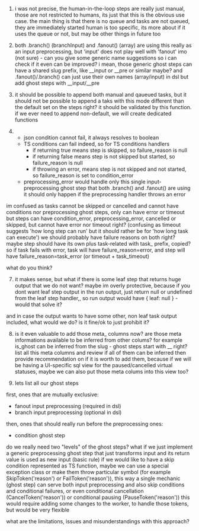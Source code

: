 1. i was not precise, the human-in-the-loop steps are really just manual, those are not restricted to humans, its just that this is the obvious use case. the main thing is that there is no queue and tasks are not queued, they are immediately started
human is too specific, its more about if it uses the queue or not, but may be other things in future too

2. both .branch() (branchInput) and .fanout() (array) are using this really as an input preprocessing,
but 'input' does not play well with 'fanout' imo (not sure) - can you give some generic name suggestions so i can check if it even can be improved?
i mean, those generic ghost steps can have a shared slug prefix, like __input or __pre or similar maybe? and .fanout()/.branch() can just use their own names (array/input) in dsl but add ghost steps with __input/__pre

3. it should be possible to append both manual and qaueued tasks, but it should not be possible to append a taks with this mode different than the default set on the steps right? it should be validated by this function. if we ever need to append non-default, we will create dedicated functions

5. - json condition cannot fail, it always resolves to boolean
   - TS conditions can fail indeed, so for TS conditions handlers
     - if returning true means step is skipped, so failure_reason is null
     - if returning false means step is not skipped but started, so failure_reason is null
     - if throwing an error, means step is not skipped and not started, so failure_reason is set to condition_error
   - preprocessing_error would handle only this single input-preprocessing ghost step that both .branch() and .fanout() are using
     it should only happen if the preprocessing handler throws an error

  im confused as tasks cannot be skipped or cancelled and cannot have conditions nor preprocessing ghost steps, only can have error or timeout
  but steps can have condition_error, preprocessing_error, cancelled or skipped, but cannot have error nor timeout right? (confusing as timeout suggests 'how long step can run' but it should rather be for 'how long task can execute')
we should probably have failure reasons on both right?
maybe step should have its own plus task-related with task_ prefix, copied?
so if task fails with error, task will have failure_reason=error, and step will have failure_reason=task_error (or timeout + task_timeout)

what do you think?

7. it makes sense, but what if there is some leaf step that returns huge output that we do not want?
maybe im overly protective, because if you dont want leaf step output in the run output, just return null or undefined from the leaf step handler,, so run output would have { leaf: null } - would that solve it?

and in case the output wants to have some other, non leaf task output included, what would we do? is it fine/ok to just prohibit it?

8. is it even valuable to add those meta_ columns now? are those meta informations available to be inferred from other colums?
for example is_ghost can be inferred from the slug - ghost steps start with __ right?
list all this meta columns and review if all of them can be inferred
then provide recommendation on if it is worth to add them, because if we will be having a UI-specific sql view for the paused/cancelled virtual statuses, maybe we can also put those meta colums into this view too?

9. lets list all our ghost steps

first, ones that are mutually exclusive:
  - fanout input preprocessing (required in dsl)
  - branch input preprocessing (optional in dsl)

then, ones that should really run before the preprocessing ones:
  - condition ghost step

do we really need two "levels" of the ghost steps? what if we just implement a generic preprocessing ghost step that just transforms input and its return value is used as new input (basic rule)
if we would like to have a skip condition represented as TS function, maybe we can use a special exception class or make them throw particular symbol (for example SkipToken('reason') or FailToken('reason')), this way a single mechanic (ghost step) can serve both input preprocessing and also skip conditions and conditional failures, or even conditional cancellation (CancelToken('reason')) or conditional pausing (PauseToken('reason'))
this would require adding some changes to the worker, to handle those tokens, but would be very flexible

what are the limitations, issues and misunderstandings with this approach?

